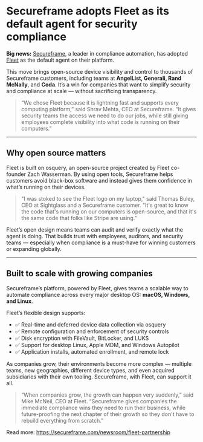 # Secureframe adopts Fleet as its default agent for security compliance

**Big news:** [Secureframe](https://secureframe.com), a leader in compliance automation, has adopted [Fleet](https://fleetdm.com) as the default agent on their platform.

This move brings open-source device visibility and control to thousands of Secureframe customers, including teams at **AngelList, Generali, Rand McNally**, and **Coda**. It’s a win for companies that want to simplify security and compliance at scale — without sacrificing transparency.

> “We chose Fleet because it is lightning fast and supports every computing platform,” said Shrav Mehta, CEO at Secureframe. “It gives security teams the access we need to do our jobs, while still giving employees complete visibility into what code is running on their computers.”

---

## Why open source matters

Fleet is built on osquery, an open-source project created by Fleet co-founder Zach Wasserman. By using open tools, Secureframe helps customers avoid black-box software and instead gives them confidence in what’s running on their devices.

> "I was stoked to see the Fleet logo on my laptop," said Thomas Buley, CEO at Sightglass and a Secureframe customer.  "It's great to know the code that's running on our computers is open-source, and that it's the same code that folks like Stripe are using."

Fleet’s open design means teams can audit and verify exactly what the agent is doing. That builds trust with employees, auditors, and security teams — especially when compliance is a must-have for winning customers or expanding globally.

---

## Built to scale with growing companies

Secureframe’s platform, powered by Fleet, gives teams a scalable way to automate compliance across every major desktop OS: **macOS, Windows, and Linux**.

Fleet’s flexible design supports:

- ✅ Real-time and deferred device data collection via osquery  
- ✅ Remote configuration and enforcement of security controls  
- ✅ Disk encryption with FileVault, BitLocker, and LUKS  
- ✅ Support for desktop Linux, Apple MDM, and Windows Autopilot  
- ✅ Application installs, automated enrollment, and remote lock  

As companies grow, their environments become more complex — multiple teams, new geographies, different device types, and even acquired subsidiaries with their own tooling. Secureframe, with Fleet, can support it all.

> “When companies grow, the growth can happen very suddenly,” said Mike McNeil, CEO at Fleet.  “Secureframe gives companies the immediate compliance wins they need to run their business, while future-proofing the next chapter of their growth so they don't have to rebuild everything from scratch.”

Read more: https://secureframe.com/newsroom/fleet-partnership
